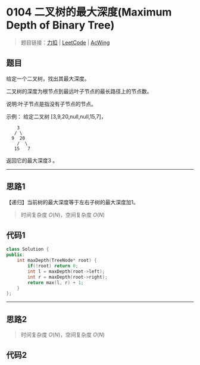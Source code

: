 # 0104 二叉树的最大深度(Maximum Depth of Binary Tree)

> 题目链接：[力扣](https://leetcode-cn.com/problems/maximum-depth-of-binary-tree/) | [LeetCode](https://leetcode.com/problems/maximum-depth-of-binary-tree/) | [AcWing](https://www.acwing.com/activity/content/problem/content/2457/1/)

## 题目

给定一个二叉树，找出其最大深度。

二叉树的深度为根节点到最远叶子节点的最长路径上的节点数。

说明:叶子节点是指没有子节点的节点。

示例：
给定二叉树 [3,9,20,null,null,15,7]，

```plain
    3
   / \
  9  20
    /  \
   15   7
```

返回它的最大深度3 。

---

## 思路1

【递归】当前树的最大深度等于左右子树的最大深度加1。

> 时间复杂度 $O(N)$，空间复杂度 $O(N)$

## 代码1

```cpp
class Solution {
public:
    int maxDepth(TreeNode* root) {
        if(!root) return 0;
        int l = maxDepth(root->left);
        int r = maxDepth(root->right);
        return max(l, r) + 1;
    }
};
```

---

## 思路2

> 时间复杂度 $O(N)$，空间复杂度 $O(N)$

## 代码2

```cpp

```
